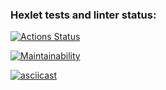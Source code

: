 ### Hexlet tests and linter status:

[![Actions Status](https://github.com/ZarinaRevazova/fullstack-javascript-project-44/workflows/hexlet-check/badge.svg)](https://github.com/ZarinaRevazova/fullstack-javascript-project-44/actions)

[![Maintainability](https://api.codeclimate.com/v1/badges/8ac92293b7a4f33ec765/maintainability)](https://codeclimate.com/github/ZarinaRevazova/fullstack-javascript-project-44/maintainability)

[![asciicast](https://asciinema.org/a/BEsWWk5VjPwWN1LfJAyl5nT25.svg)](https://asciinema.org/a/BEsWWk5VjPwWN1LfJAyl5nT25)
